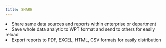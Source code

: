 ```yaml
---
title: SHARE
---
```

<li>Share same data sources and reports within enterprise or department</li>
<li>Save whole data analytic to WPT format and send to others for easily reload</li>
<li>Export reports to PDF, EXCEL, HTML, CSV formats for easily distribution</li>
